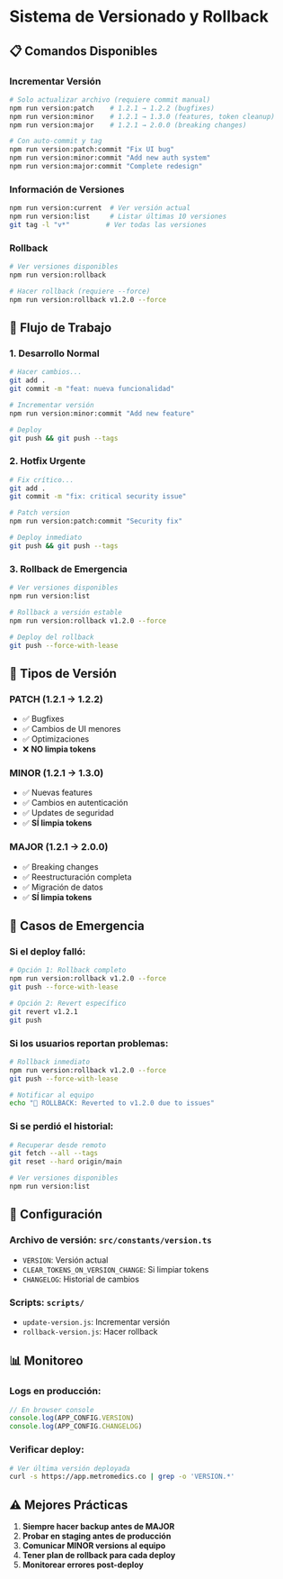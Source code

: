 # Sistema de Versionado y Rollback

## 📋 Comandos Disponibles

### **Incrementar Versión**
```bash
# Solo actualizar archivo (requiere commit manual)
npm run version:patch    # 1.2.1 → 1.2.2 (bugfixes)
npm run version:minor    # 1.2.1 → 1.3.0 (features, token cleanup)
npm run version:major    # 1.2.1 → 2.0.0 (breaking changes)

# Con auto-commit y tag
npm run version:patch:commit "Fix UI bug"
npm run version:minor:commit "Add new auth system"
npm run version:major:commit "Complete redesign"
```

### **Información de Versiones**
```bash
npm run version:current  # Ver versión actual
npm run version:list     # Listar últimas 10 versiones
git tag -l "v*"         # Ver todas las versiones
```

### **Rollback**
```bash
# Ver versiones disponibles
npm run version:rollback

# Hacer rollback (requiere --force)
npm run version:rollback v1.2.0 --force
```

## 🔄 Flujo de Trabajo

### **1. Desarrollo Normal**
```bash
# Hacer cambios...
git add .
git commit -m "feat: nueva funcionalidad"

# Incrementar versión
npm run version:minor:commit "Add new feature"

# Deploy
git push && git push --tags
```

### **2. Hotfix Urgente**
```bash
# Fix crítico...
git add .
git commit -m "fix: critical security issue"

# Patch version
npm run version:patch:commit "Security fix"

# Deploy inmediato
git push && git push --tags
```

### **3. Rollback de Emergencia**
```bash
# Ver versiones disponibles
npm run version:list

# Rollback a versión estable
npm run version:rollback v1.2.0 --force

# Deploy del rollback
git push --force-with-lease
```

## 📝 Tipos de Versión

### **PATCH (1.2.1 → 1.2.2)**
- ✅ Bugfixes
- ✅ Cambios de UI menores
- ✅ Optimizaciones
- ❌ **NO limpia tokens**

### **MINOR (1.2.1 → 1.3.0)**
- ✅ Nuevas features
- ✅ Cambios en autenticación
- ✅ Updates de seguridad
- ✅ **SÍ limpia tokens**

### **MAJOR (1.2.1 → 2.0.0)**
- ✅ Breaking changes
- ✅ Reestructuración completa
- ✅ Migración de datos
- ✅ **SÍ limpia tokens**

## 🚨 Casos de Emergencia

### **Si el deploy falló:**
```bash
# Opción 1: Rollback completo
npm run version:rollback v1.2.0 --force
git push --force-with-lease

# Opción 2: Revert específico
git revert v1.2.1
git push
```

### **Si los usuarios reportan problemas:**
```bash
# Rollback inmediato
npm run version:rollback v1.2.0 --force
git push --force-with-lease

# Notificar al equipo
echo "🚨 ROLLBACK: Reverted to v1.2.0 due to issues"
```

### **Si se perdió el historial:**
```bash
# Recuperar desde remoto
git fetch --all --tags
git reset --hard origin/main

# Ver versiones disponibles
npm run version:list
```

## 🔧 Configuración

### **Archivo de versión:** `src/constants/version.ts`
- `VERSION`: Versión actual
- `CLEAR_TOKENS_ON_VERSION_CHANGE`: Si limpiar tokens
- `CHANGELOG`: Historial de cambios

### **Scripts:** `scripts/`
- `update-version.js`: Incrementar versión
- `rollback-version.js`: Hacer rollback

## 📊 Monitoreo

### **Logs en producción:**
```javascript
// En browser console
console.log(APP_CONFIG.VERSION)
console.log(APP_CONFIG.CHANGELOG)
```

### **Verificar deploy:**
```bash
# Ver última versión deployada
curl -s https://app.metromedics.co | grep -o 'VERSION.*'
```

## ⚠️ Mejores Prácticas

1. **Siempre hacer backup antes de MAJOR**
2. **Probar en staging antes de producción**
3. **Comunicar MINOR versions al equipo**
4. **Tener plan de rollback para cada deploy**
5. **Monitorear errores post-deploy**
